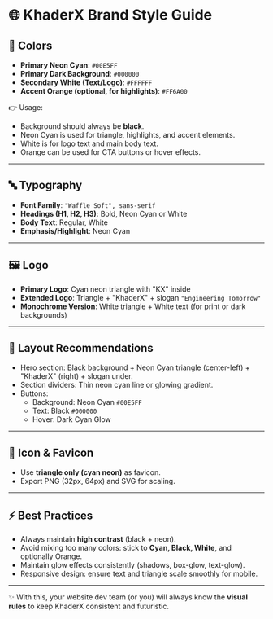 # 🌐 KhaderX Brand Style Guide

## 🎨 Colors
- **Primary Neon Cyan**: `#00E5FF`
- **Primary Dark Background**: `#000000`
- **Secondary White (Text/Logo)**: `#FFFFFF`
- **Accent Orange (optional, for highlights)**: `#FF6A00`

👉 Usage:
- Background should always be **black**.
- Neon Cyan is used for triangle, highlights, and accent elements.
- White is for logo text and main body text.
- Orange can be used for CTA buttons or hover effects.

---

## 🔤 Typography
- **Font Family**: `"Waffle Soft", sans-serif`
- **Headings (H1, H2, H3)**: Bold, Neon Cyan or White
- **Body Text**: Regular, White
- **Emphasis/Highlight**: Neon Cyan

---

## 🖼️ Logo
- **Primary Logo**: Cyan neon triangle with "KX" inside  
- **Extended Logo**: Triangle + "KhaderX" + slogan `"Engineering Tomorrow"`  
- **Monochrome Version**: White triangle + White text (for print or dark backgrounds)  

---

## 📐 Layout Recommendations
- Hero section: Black background + Neon Cyan triangle (center-left) + "KhaderX" (right) + slogan under.
- Section dividers: Thin neon cyan line or glowing gradient.
- Buttons:
  - Background: Neon Cyan `#00E5FF`
  - Text: Black `#000000`
  - Hover: Dark Cyan Glow

---

## 🔲 Icon & Favicon
- Use **triangle only (cyan neon)** as favicon.
- Export PNG (32px, 64px) and SVG for scaling.

---

## ⚡ Best Practices
- Always maintain **high contrast** (black + neon).
- Avoid mixing too many colors: stick to **Cyan, Black, White**, and optionally Orange.
- Maintain glow effects consistently (shadows, box-glow, text-glow).
- Responsive design: ensure text and triangle scale smoothly for mobile.

---
✨ With this, your website dev team (or you) will always know the **visual rules** to keep KhaderX consistent and futuristic.
